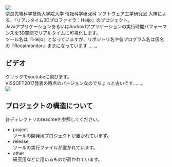 ﻿![](https://raw.githubusercontent.com/k-ogami/RocatMonitor/for_readme/logo.png)  
奈良先端科学技術大学院大学 情報科学研究科 ソフトウェア工学研究室 大神による、『リアルタイム3Dプロファイラ：Heijo』のプロジェクト。  
JavaアプリケーションあるいはAndroidアプリケーションの実行時間パフォーマンスを3D空間でリアルタイムに可視化します。  
ツール名は『Heijo』となっていますが、リポジトリ名や各プログラム名は仮名の『Rocatmonitor』ままになっています……。

## ビデオ
クリックでyoutubeに飛びます。  
VISSOFT2017発表の時点のバージョンなのでちょっと古いです……。  
[![](http://img.youtube.com/vi/_2GOglYqN8g/0.jpg)](https://www.youtube.com/watch?v=_2GOglYqN8g)

## プロジェクトの構造について
各ディレクトリのreadmeを参照してください。
* project  
ツールの開発用プロジェクトが置かれています。
* release  
ツールの実行ファイルが置かれています。
* other  
研究用などに用いるものが置かれています。  
